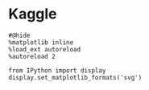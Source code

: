 # Kaggle

```{.python .input  n=1}
#@hide
%matplotlib inline
%load_ext autoreload
%autoreload 2

from IPython import display
display.set_matplotlib_formats('svg')
```
